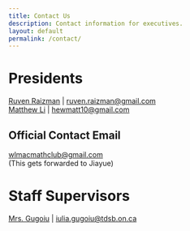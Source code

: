 ```yaml
---
title: Contact Us
description: Contact information for executives.
layout: default
permalink: /contact/
---
```


# Presidents
[Ruven Raizman](mailto:ruven.raizman@gmail.com) | [ruven.raizman@gmail.com](mailto:ruven.raizman@gmail.com)
<br/>
[Matthew Li](mailto:hewmatt10@gmail.com) | [hewmatt10@gmail.com](hewmatt10@gmail.com)
<br/>
<!--
Chloe Nguyen

Lev Raizman

[Richard Yi](mailto:richardyi25@gmail.com) | richardyi25@gmail.com
<br/>
(Please email him; he might be inactive on Messenger/Discord/Skype/AOL/MSN/MySpace/Google Talk)
<br/>
[Jiayue Wu](mailto:jiayuewu16@gmail.com) | [jiayuewu16@gmail.com](mailto:jiayuewu16@gmail.com)
<br/>
(Also available on Discord and Messenger)
<br/>
[Lina Patrick](mailto:lina.patrick@hotmail.ca) | [lina.patrick@hotmail.ca](mailto:lina.patrick@hotmail.ca)

-->

## Official Contact Email
[wlmacmathclub@gmail.com](mailto:wlmacmathclub@gmail.com)
<br/>
(This gets forwarded to Jiayue)

# Staff Supervisors
[Mrs. Gugoiu](mailto:iulia.gugoiu@tdsb.on.ca) | [iulia.gugoiu@tdsb.on.ca](mailto:iulia.gugoiu@tdsb.on.ca)
